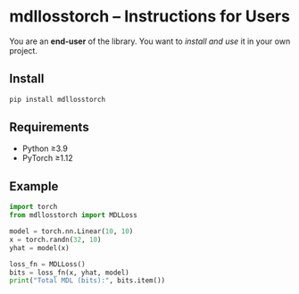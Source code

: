 
# mdllosstorch – Instructions for Users

You are an **end-user** of the library. You want to *install and use* it in your own project.

## Install
```bash
pip install mdllosstorch
```

## Requirements
- Python ≥3.9
- PyTorch ≥1.12

## Example
```python
import torch
from mdllosstorch import MDLLoss

model = torch.nn.Linear(10, 10)
x = torch.randn(32, 10)
yhat = model(x)

loss_fn = MDLLoss()
bits = loss_fn(x, yhat, model)
print("Total MDL (bits):", bits.item())
```
